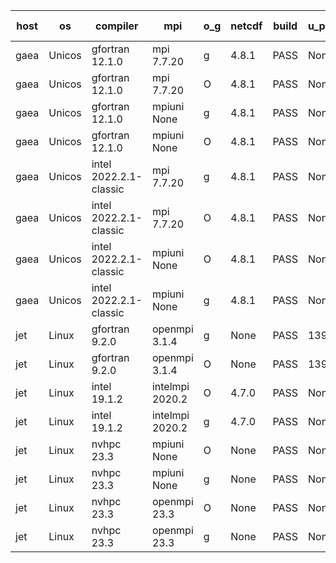 

| host     | os       | compiler                              | mpi                      | o_g        | netcdf        | build       | u_pass          | u_fail          | s_pass            | s_fail            | e_pass             | e_fail             | nuopc_pass       | nuopc_fail       | artifacts link          |
|----------|----------|---------------------------------------|--------------------------|------------|---------------|-------------|-----------------|-----------------|-------------------|-------------------|--------------------|--------------------|------------------|------------------|-------------------------|
| gaea | Unicos | gfortran 12.1.0 | mpi 7.7.20  | g | 4.8.1  | PASS | None | None | None | None | None | None | None | None | <a href="https://github.com/esmf-org/esmf-test-artifacts/tree/e4485de71403873e3468ec982c55e2846b5aa3c6/develop/gfortran/12.1.0/g/mpi/7.7.20" target="_blank">e4485de</a> | 
| gaea | Unicos | gfortran 12.1.0 | mpi 7.7.20  | O | 4.8.1  | PASS | None | None | None | None | None | None | None | None | <a href="https://github.com/esmf-org/esmf-test-artifacts/tree/d71d91ecb3a2758e534d1309fee52c0801d16e71/develop/gfortran/12.1.0/O/mpi/7.7.20" target="_blank">d71d91e</a> | 
| gaea | Unicos | gfortran 12.1.0 | mpiuni None  | g | 4.8.1  | PASS | None | None | None | None | None | None | None | None | <a href="https://github.com/esmf-org/esmf-test-artifacts/tree/974cb07953cfdefffe3f078ae0aff30c0ea85bb0/develop/gfortran/12.1.0/g/mpiuni/None" target="_blank">974cb07</a> | 
| gaea | Unicos | gfortran 12.1.0 | mpiuni None  | O | 4.8.1  | PASS | None | None | None | None | None | None | None | None | <a href="https://github.com/esmf-org/esmf-test-artifacts/tree/3083697e0b2b56017b3c99e8471f7a621bc23f69/develop/gfortran/12.1.0/O/mpiuni/None" target="_blank">3083697</a> | 
| gaea | Unicos | intel 2022.2.1-classic | mpi 7.7.20  | g | 4.8.1  | PASS | None | None | None | None | None | None | None | None | <a href="https://github.com/esmf-org/esmf-test-artifacts/tree/c7b9ddbb414ad24bcb169736ff1a6d89f7ea02d1/develop/intel/2022.2.1-classic/g/mpi/7.7.20" target="_blank">c7b9ddb</a> | 
| gaea | Unicos | intel 2022.2.1-classic | mpi 7.7.20  | O | 4.8.1  | PASS | None | None | None | None | None | None | None | None | <a href="https://github.com/esmf-org/esmf-test-artifacts/tree/63e098500991da1322c0c115c473f5e6a98fd209/develop/intel/2022.2.1-classic/O/mpi/7.7.20" target="_blank">63e0985</a> | 
| gaea | Unicos | intel 2022.2.1-classic | mpiuni None  | O | 4.8.1  | PASS | None | None | None | None | None | None | None | None | <a href="https://github.com/esmf-org/esmf-test-artifacts/tree/724da45c85a447e98ce8792cb6156f31c5786a98/develop/intel/2022.2.1-classic/O/mpiuni/None" target="_blank">724da45</a> | 
| gaea | Unicos | intel 2022.2.1-classic | mpiuni None  | g | 4.8.1  | PASS | None | None | None | None | None | None | None | None | <a href="https://github.com/esmf-org/esmf-test-artifacts/tree/2216e621eee2401b2bb96647c105ee7521f08265/develop/intel/2022.2.1-classic/g/mpiuni/None" target="_blank">2216e62</a> | 
| jet | Linux | gfortran 9.2.0 | openmpi 3.1.4  | g | None  | PASS | 13917 | 13 | 49 | 0 | 81 | 0 | 52 | 0 | <a href="https://github.com/esmf-org/esmf-test-artifacts/tree/d2cda35c809cc77907ff359a16369265e6acab68/develop/gfortran/9.2.0/g/openmpi/3.1.4" target="_blank">d2cda35</a> | 
| jet | Linux | gfortran 9.2.0 | openmpi 3.1.4  | O | None  | PASS | 13930 | 0 | 49 | 0 | 81 | 0 | 52 | 0 | <a href="https://github.com/esmf-org/esmf-test-artifacts/tree/d6e883e0af0c20547979c10dc8923655ecc7a2f2/develop/gfortran/9.2.0/O/openmpi/3.1.4" target="_blank">d6e883e</a> | 
| jet | Linux | intel 19.1.2 | intelmpi 2020.2  | O | 4.7.0  | PASS | None | None | None | None | None | None | None | None | <a href="https://github.com/esmf-org/esmf-test-artifacts/tree/6f562f170032c1b6b86e7d9e4b924650d09d85b4/develop/intel/19.1.2/O/intelmpi/2020.2" target="_blank">6f562f1</a> | 
| jet | Linux | intel 19.1.2 | intelmpi 2020.2  | g | 4.7.0  | PASS | None | None | None | None | None | None | None | None | <a href="https://github.com/esmf-org/esmf-test-artifacts/tree/a2d094c211a8af4ac9156310a7b016c82e068e73/develop/intel/19.1.2/g/intelmpi/2020.2" target="_blank">a2d094c</a> | 
| jet | Linux | nvhpc 23.3 | mpiuni None  | O | None  | PASS | None | None | None | None | None | None | None | None | <a href="https://github.com/esmf-org/esmf-test-artifacts/tree/59c37f1862f3e51db1b073c1b6e149a7c2c4139e/develop/nvhpc/23.3/O/mpiuni/None" target="_blank">59c37f1</a> | 
| jet | Linux | nvhpc 23.3 | mpiuni None  | g | None  | PASS | None | None | None | None | None | None | None | None | <a href="https://github.com/esmf-org/esmf-test-artifacts/tree/9d702d711a37c829e4d5c9c0b87acd20756c69a0/develop/nvhpc/23.3/g/mpiuni/None" target="_blank">9d702d7</a> | 
| jet | Linux | nvhpc 23.3 | openmpi 23.3  | O | None  | PASS | None | None | None | None | None | None | None | None | <a href="https://github.com/esmf-org/esmf-test-artifacts/tree/7dc0de7962f035312eacce422b4759fd70953276/develop/nvhpc/23.3/O/openmpi/23.3" target="_blank">7dc0de7</a> | 
| jet | Linux | nvhpc 23.3 | openmpi 23.3  | g | None  | PASS | None | None | None | None | None | None | None | None | <a href="https://github.com/esmf-org/esmf-test-artifacts/tree/2cbfb24f70e1f8fce3e9f9af78632ba370f6fec1/develop/nvhpc/23.3/g/openmpi/23.3" target="_blank">2cbfb24</a> | 
